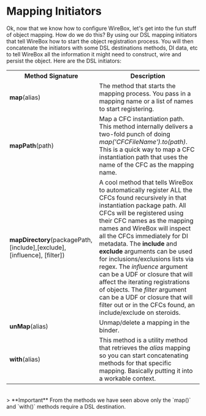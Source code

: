 # Mapping Initiators

Ok, now that we know how to configure WireBox, let's get into the fun stuff of object mapping. How do we do this? By using our DSL mapping initiators that tell WireBox how to start the object registration process. You will then concatenate the initiators with some DSL destinations methods, DI data, etc to tell WireBox all the information it might need to construct, wire and persist the object. Here are the DSL initiators:

<table class="tablelisting" cellpadding="5">
<tbody><tr>
<th><b>Method Signature</b> </th>
<th><b>Description</b> </th></tr>
<tr>
<td><b>map</b>(alias) </td>
<td>The method that starts the mapping process. You pass in a mapping name or a list of names to start registering.</td></tr>
<tr>
<td><b>mapPath</b>(path) </td>
<td>Map a CFC instantiation path. This method internally delivers a two-fold punch of doing <i>map('CFCFileName').to(path)</i>. This is a quick way to map a CFC instantiation path that uses the name of the CFC as the mapping name.</td></tr>
<tr>
<td><b>mapDirectory</b>(packagePath,[include],[exclude], [influence], [filter]) </td>
<td>A cool method that tells WireBox to automatically register ALL the CFCs found recursively in that instantiation package path. All CFCs will be registered using their CFC names as the mapping names and WireBox will inspect all the CFCs immediately for DI metadata. The <b>include</b> and <b>exclude</b> arguments can be used for inclusions/exclusions lists via regex. The <i>influence</i> argument can be a UDF or closure that will affect the iterating registrations of objects. The <i>filter</i> argument can be a UDF or closure that will filter out or in the CFCs found, an include/exclude on steroids.</td></tr>
<tr>
<td><b>unMap</b>(alias) </td>
<td>Unmap/delete a mapping in the binder.</td></tr>
<tr>
<td><b>with</b>(alias) </td>
<td>This method is a utility method that retrieves the <i>alias</i> mapping so you can start concatenating methods for that specific mapping. Basically putting it into a workable context.</td></tr></tbody></table>

<br>
> **Important** From the methods we have seen above only the `map()` and `with()` methods require a DSL destination. 


